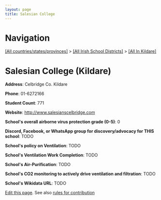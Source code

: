 ```yaml
---
layout: page
title: Salesian College
---
```

# Navigation

[[All countries/states/provinces]](../../..) > [[All Irish School Districts]](../..) > [[All In Kildare]](..)

# Salesian College (Kildare)

**Address**: Celbridge Co. Kildare

**Phone**: 01-6272166

**Student Count**: 771

**Website**: <http://www.salesianscelbridge.com>

**School's overall airborne virus protection grade (0-5)**: 0

**Discord, Facebook, or WhatsApp group for discovery/advocacy for THIS school**: TODO

**School's policy on Ventilation**: TODO

**School's Ventilation Work Completion**: TODO

**School's Air-Purification**: TODO

**School's CO2 monitoring to actively drive ventilation and filtration**: TODO

**School's Wikidata URL**: TODO


[Edit this page](https://github.com/ventilate-schools/Ireland/edit/main/./Kildare/Salesian_College.md). See also [rules for contribution](../../../contribution-rules/)